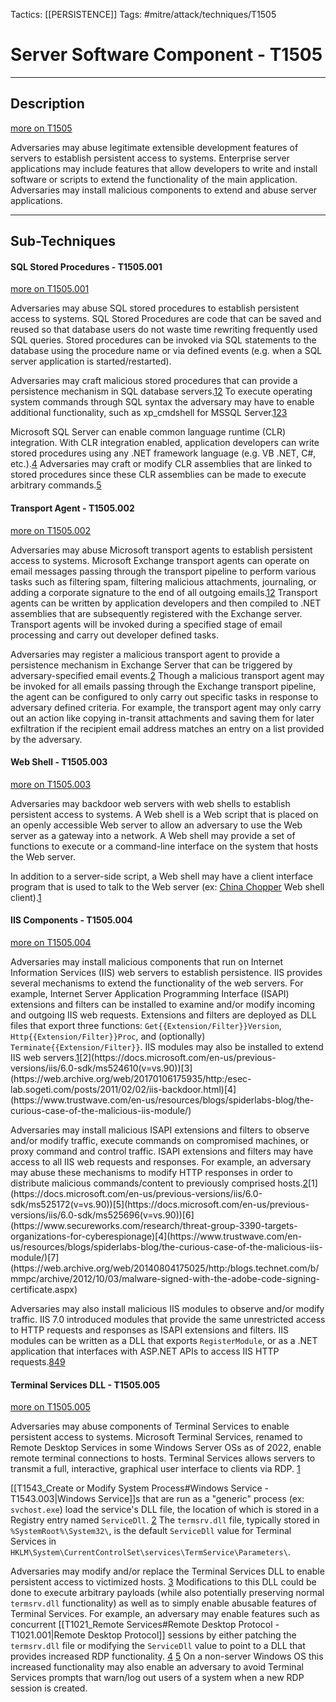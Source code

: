 Tactics: [[PERSISTENCE]]
Tags: #mitre/attack/techniques/T1505  

# Server Software Component - T1505
---
## Description
[more on T1505](https://attack.mitre.org/techniques/T1505)

Adversaries may abuse legitimate extensible development features of servers to establish persistent access to systems. Enterprise server applications may include features that allow developers to write and install software or scripts to extend the functionality of the main application. Adversaries may install malicious components to extend and abuse server applications.

---
## Sub-Techniques

#### SQL Stored Procedures - T1505.001
[more on T1505.001](https://attack.mitre.org/techniques/T1505/001)

Adversaries may abuse SQL stored procedures to establish persistent access to systems. SQL Stored Procedures are code that can be saved and reused so that database users do not waste time rewriting frequently used SQL queries. Stored procedures can be invoked via SQL statements to the database using the procedure name or via defined events (e.g. when a SQL server application is started/restarted).

Adversaries may craft malicious stored procedures that can provide a persistence mechanism in SQL database servers.[1](https://blog.netspi.com/sql-server-persistence-part-1-startup-stored-procedures/)[2](https://securelist.com/malicious-tasks-in-ms-sql-server/92167/) To execute operating system commands through SQL syntax the adversary may have to enable additional functionality, such as xp_cmdshell for MSSQL Server.[1](https://blog.netspi.com/sql-server-persistence-part-1-startup-stored-procedures/)[2](https://securelist.com/malicious-tasks-in-ms-sql-server/92167/)[3](https://docs.microsoft.com/en-us/sql/relational-databases/system-stored-procedures/xp-cmdshell-transact-sql?view=sql-server-2017)

Microsoft SQL Server can enable common language runtime (CLR) integration. With CLR integration enabled, application developers can write stored procedures using any .NET framework language (e.g. VB .NET, C#, etc.).[4](https://docs.microsoft.com/en-us/sql/relational-databases/clr-integration/common-language-runtime-integration-overview?view=sql-server-2017) Adversaries may craft or modify CLR assemblies that are linked to stored procedures since these CLR assemblies can be made to execute arbitrary commands.[5](https://blog.netspi.com/attacking-sql-server-clr-assemblies/)

#### Transport Agent - T1505.002
[more on T1505.002](https://attack.mitre.org/techniques/T1505/002)

Adversaries may abuse Microsoft transport agents to establish persistent access to systems. Microsoft Exchange transport agents can operate on email messages passing through the transport pipeline to perform various tasks such as filtering spam, filtering malicious attachments, journaling, or adding a corporate signature to the end of all outgoing emails.[1](https://docs.microsoft.com/en-us/exchange/transport-agents-exchange-2013-help)[2](https://www.welivesecurity.com/wp-content/uploads/2019/05/ESET-LightNeuron.pdf) Transport agents can be written by application developers and then compiled to .NET assemblies that are subsequently registered with the Exchange server. Transport agents will be invoked during a specified stage of email processing and carry out developer defined tasks.

Adversaries may register a malicious transport agent to provide a persistence mechanism in Exchange Server that can be triggered by adversary-specified email events.[2](https://www.welivesecurity.com/wp-content/uploads/2019/05/ESET-LightNeuron.pdf) Though a malicious transport agent may be invoked for all emails passing through the Exchange transport pipeline, the agent can be configured to only carry out specific tasks in response to adversary defined criteria. For example, the transport agent may only carry out an action like copying in-transit attachments and saving them for later exfiltration if the recipient email address matches an entry on a list provided by the adversary.

#### Web Shell - T1505.003
[more on T1505.003](https://attack.mitre.org/techniques/T1505/003)

Adversaries may backdoor web servers with web shells to establish persistent access to systems. A Web shell is a Web script that is placed on an openly accessible Web server to allow an adversary to use the Web server as a gateway into a network. A Web shell may provide a set of functions to execute or a command-line interface on the system that hosts the Web server.

In addition to a server-side script, a Web shell may have a client interface program that is used to talk to the Web server (ex: [China Chopper](https://attack.mitre.org/software/S0020) Web shell client).[1](https://www.fireeye.com/blog/threat-research/2013/08/breaking-down-the-china-chopper-web-shell-part-i.html)

#### IIS Components - T1505.004
[more on T1505.004](https://attack.mitre.org/techniques/T1505/004)

Adversaries may install malicious components that run on Internet Information Services (IIS) web servers to establish persistence. IIS provides several mechanisms to extend the functionality of the web servers. For example, Internet Server Application Programming Interface (ISAPI) extensions and filters can be installed to examine and/or modify incoming and outgoing IIS web requests. Extensions and filters are deployed as DLL files that export three functions: `Get{{Extension/Filter}}Version`, `Http{{Extension/Filter}}Proc`, and (optionally) `Terminate{{Extension/Filter}}`. IIS modules may also be installed to extend IIS web servers.[1](https://docs.microsoft.com/en-us/previous-versions/iis/6.0-sdk/ms525172(v=vs.90))[2](https://docs.microsoft.com/en-us/previous-versions/iis/6.0-sdk/ms524610(v=vs.90))[3](https://web.archive.org/web/20170106175935/http:/esec-lab.sogeti.com/posts/2011/02/02/iis-backdoor.html)[4](https://www.trustwave.com/en-us/resources/blogs/spiderlabs-blog/the-curious-case-of-the-malicious-iis-module/)

Adversaries may install malicious ISAPI extensions and filters to observe and/or modify traffic, execute commands on compromised machines, or proxy command and control traffic. ISAPI extensions and filters may have access to all IIS web requests and responses. For example, an adversary may abuse these mechanisms to modify HTTP responses in order to distribute malicious commands/content to previously comprised hosts.[2](https://docs.microsoft.com/en-us/previous-versions/iis/6.0-sdk/ms524610(v=vs.90))[1](https://docs.microsoft.com/en-us/previous-versions/iis/6.0-sdk/ms525172(v=vs.90))[5](https://docs.microsoft.com/en-us/previous-versions/iis/6.0-sdk/ms525696(v=vs.90))[6](https://www.secureworks.com/research/threat-group-3390-targets-organizations-for-cyberespionage)[4](https://www.trustwave.com/en-us/resources/blogs/spiderlabs-blog/the-curious-case-of-the-malicious-iis-module/)[7](https://web.archive.org/web/20140804175025/http:/blogs.technet.com/b/mmpc/archive/2012/10/03/malware-signed-with-the-adobe-code-signing-certificate.aspx)

Adversaries may also install malicious IIS modules to observe and/or modify traffic. IIS 7.0 introduced modules that provide the same unrestricted access to HTTP requests and responses as ISAPI extensions and filters. IIS modules can be written as a DLL that exports `RegisterModule`, or as a .NET application that interfaces with ASP.NET APIs to access IIS HTTP requests.[8](https://docs.microsoft.com/en-us/iis/get-started/introduction-to-iis/iis-modules-overview)[4](https://www.trustwave.com/en-us/resources/blogs/spiderlabs-blog/the-curious-case-of-the-malicious-iis-module/)[9](https://i.blackhat.com/USA21/Wednesday-Handouts/us-21-Anatomy-Of-Native-Iis-Malware-wp.pdf)

#### Terminal Services DLL - T1505.005
[more on T1505.005](https://attack.mitre.org/techniques/T1505/005)

Adversaries may abuse components of Terminal Services to enable persistent access to systems. Microsoft Terminal Services, renamed to Remote Desktop Services in some Windows Server OSs as of 2022, enable remote terminal connections to hosts. Terminal Services allows servers to transmit a full, interactive, graphical user interface to clients via RDP. [1](https://docs.microsoft.com/windows/win32/termserv/about-terminal-services)

[[T1543_Create or Modify System Process#Windows Service - T1543.003|Windows Service]]s that are run as a "generic" process (ex: `svchost.exe`) load the service's DLL file, the location of which is stored in a Registry entry named `ServiceDll`. [2](https://social.technet.microsoft.com/wiki/contents/articles/12229.windows-system-services-fundamentals.aspx) The `termsrv.dll` file, typically stored in `%SystemRoot%\System32\`, is the default `ServiceDll` value for Terminal Services in `HKLM\System\CurrentControlSet\services\TermService\Parameters\`.

Adversaries may modify and/or replace the Terminal Services DLL to enable persistent access to victimized hosts. [3](https://twitter.com/james_inthe_box/status/1150495335812177920) Modifications to this DLL could be done to execute arbitrary payloads (while also potentially preserving normal `termsrv.dll` functionality) as well as to simply enable abusable features of Terminal Services. For example, an adversary may enable features such as concurrent [[T1021_Remote Services#Remote Desktop Protocol - T1021.001|Remote Desktop Protocol]] sessions by either patching the `termsrv.dll` file or modifying the `ServiceDll` value to point to a DLL that provides increased RDP functionality. [4](http://woshub.com/how-to-allow-multiple-rdp-sessions-in-windows-10/) [5](https://github.com/stascorp/rdpwrap) On a non-server Windows OS this increased functionality may also enable an adversary to avoid Terminal Services prompts that warn/log out users of a system when a new RDP session is created.

